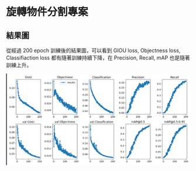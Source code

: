 # 旋轉物件分割專案


## 結果圖

從經過 200 epoch 訓練後的結果圖，可以看到 GIOU loss, Objectness loss, Classifiaction loss 都有隨著訓練持續下降，在 Precision, Recall, mAP 也是隨著訓練上升。

![image](https://github.com/kenchick2S/AI-Project/blob/main/Instance%20Segmentation/result.png)
